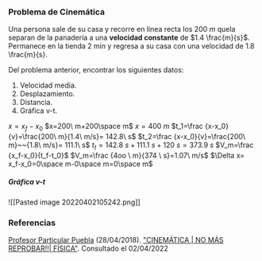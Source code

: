 ### Problema de Cinemática

Una persona sale de su casa y recorre en línea recta los $200\ m$ quela separan de la panadería a una **velocidad constante** de $1.4 \frac{m}{s}$. Permanece en la tienda 2 min y regresa a su casa con una velocidad de 1.8 \frac{m}{s}. 

Del problema anterior, encontrar los siguientes datos:
1. Velocidad media.
2. Desplazamiento.
3. Distancia.
4. Gráfica v-t.

$x=x_f-x_0$
$x=200\ m+200\space m$
$x=400\ m$
$t_1=\frac {x-x_0}{v}=\frac{200\ m}{1.4\ m/s}= 142.8\ s$
$t_2=\frac {x-x_0}{v}=\frac{200\ m}~~{1.8\ m/s}= 111.1\ s$
$t_t=142.8\ s+111.1\ s+120\ s = 373.9\ s$
$V_m=\frac {x_f-x_0}{t_f-t_0}$
$V_m=\frac {4oo \ m}{374 \ s}=1.07\ m/s$
$\Delta x= x_f-x_0=0\space m-0\space m=0\space m$
##### Gráfica v-t
![[Pasted image 20220402105242.png]]

### Referencias
[Profesor Particular Puebla](https://www.youtube.com/channel/UCU-l6zhmF7piM601VI12W9w) (28/04/2018). ["CINEMÁTICA | NO MÁS REPROBAR!!| FÍSICA"](https://www.youtube.com/watch?v=VhrkVk5tYFU). Consultado el 02/04/2022